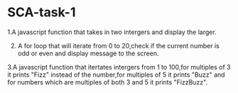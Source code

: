 # SCA-task-1

1.A javascript function that takes in two intergers and display the larger.

2. A for loop that will iterate from 0 to 20,check if the current number is odd or even and display message to the screen.

3.A javascript function that itertates intergers from 1 to 100,for multiples of 3 it prints "Fizz" instead of the number,for multiples of 5 it prints "Buzz" and for numbers which are multiples of both 3 and 5 it prints "FizzBuzz".
